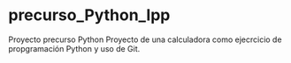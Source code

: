 # precurso_Python_lpp
Proyecto precurso Python
Proyecto de una calculadora como ejecrcicio de propgramación Python y uso de Git.
